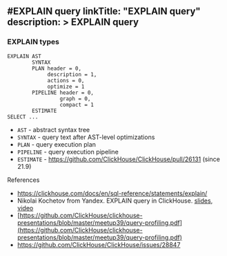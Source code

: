 #EXPLAIN query
linkTitle: "EXPLAIN query"
description: >
    EXPLAIN query
---

### EXPLAIN types

```
EXPLAIN AST
        SYNTAX
        PLAN header = 0,
             description = 1,
             actions = 0,
             optimize = 1
        PIPELINE header = 0,
                 graph = 0,
                 compact = 1
        ESTIMATE
SELECT ...
```

* `AST` - abstract syntax tree
* `SYNTAX` - query text after AST-level optimizations
* `PLAN` - query execution plan
* `PIPELINE` - query execution pipeline
* `ESTIMATE` - https://github.com/ClickHouse/ClickHouse/pull/26131 (since 21.9)


References
* https://clickhouse.com/docs/en/sql-reference/statements/explain/
* Nikolai Kochetov from Yandeх. EXPLAIN query in ClickHouse. [slides](https://github.com/ClickHouse/clickhouse-presentations/blob/master/meetup47/explain.pdf), [video](https://youtu.be/ckChUkC3Pns?t=1387)
* [https://github.com/ClickHouse/clickhouse-presentations/blob/master/meetup39/query-profiling.pdf](https://github.com/ClickHouse/clickhouse-presentations/blob/master/meetup39/query-profiling.pdf)
* https://github.com/ClickHouse/ClickHouse/issues/28847
